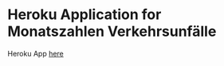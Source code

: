 # Heroku Application for Monatszahlen Verkehrsunfälle

Heroku App [here](https://ranji-dps-2022.herokuapp.com/)
